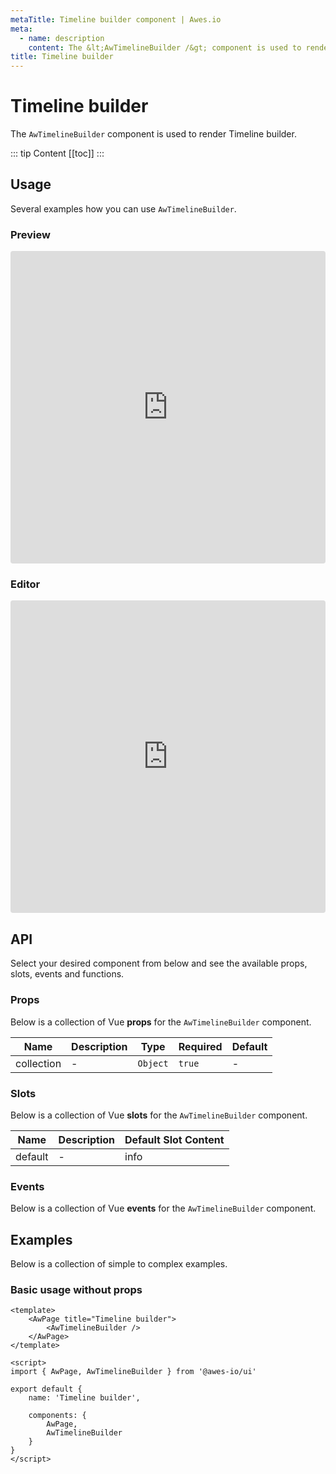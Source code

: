 ```yaml
---
metaTitle: Timeline builder сomponent | Awes.io
meta:
  - name: description
    content: The &lt;AwTimelineBuilder /&gt; component is used to render Timeline builder - UI Vue component for Awes.io.
title: Timeline builder
---
```

# Timeline builder

The `AwTimelineBuilder` component is used to render Timeline builder.

::: tip Content
[[toc]]
:::

## Usage
Several examples how you can use `AwTimelineBuilder`.

### Preview
<iframe
     src='https://codesandbox.io/embed/github/awes-io/client/tree/master/examples/basic-ui?autoresize=1&fontsize=14&hidenavigation=1&initialpath=%2Faw-timeline-builder&module=%2Fpages%2Faw-timeline-builder.vue&theme=dark&view=preview'
     style='width:100%; height:500px; border:0; border-radius: 4px; overflow:hidden;'
     title='basic-ui'
     allow='geolocation; microphone; camera; midi; vr; accelerometer; gyroscope; payment; ambient-light-sensor; encrypted-media; usb'
     sandbox='allow-modals allow-forms allow-popups allow-scripts allow-same-origin'
   ></iframe>

### Editor
<iframe
     src='https://codesandbox.io/embed/github/awes-io/client/tree/master/examples/basic-ui?autoresize=1&fontsize=14&hidenavigation=1&initialpath=%2Faw-timeline-builder&module=%2Fpages%2Faw-timeline-builder.vue&theme=dark&view=editor'
     style='width:100%; height:500px; border:0; border-radius: 4px; overflow:hidden;'
     title='basic-ui'
     allow='geolocation; microphone; camera; midi; vr; accelerometer; gyroscope; payment; ambient-light-sensor; encrypted-media; usb'
     sandbox='allow-modals allow-forms allow-popups allow-scripts allow-same-origin'
   ></iframe>

## API
Select your desired component from below and see the available props, slots, events and functions.

### Props
Below is a collection of Vue **props** for the `AwTimelineBuilder` component.
<!-- @vuese:AwTimelineBuilder:props:start -->
|Name|Description|Type|Required|Default|
|---|---|---|---|---|
|collection|-|`Object`|`true`|-|

<!-- @vuese:AwTimelineBuilder:props:end -->




### Slots
Below is a collection of Vue **slots** for the `AwTimelineBuilder` component.
<!-- @vuese:AwTimelineBuilder:slots:start -->
|Name|Description|Default Slot Content|
|---|---|---|
|default|-|info|

<!-- @vuese:AwTimelineBuilder:slots:end -->





### Events
Below is a collection of Vue **events** for the `AwTimelineBuilder` component.
<!-- @vuese:AwTimelineBuilder:events:start -->

<!-- @vuese:AwTimelineBuilder:events:end -->
## Examples
Below is a collection of simple to complex examples.

### Basic usage without props
```vue
<template>
    <AwPage title="Timeline builder">
        <AwTimelineBuilder />
    </AwPage>
</template>

<script>
import { AwPage, AwTimelineBuilder } from '@awes-io/ui'

export default {
    name: 'Timeline builder',

    components: {
        AwPage,
        AwTimelineBuilder
    }
}
</script>

```

